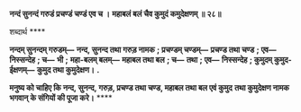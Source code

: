 **नन्दं सुनन्दं गरुडं प्रचण्डं चण्डं एव च ।** **महाबलं बलं चैव कुमुदं कमुदेक्षणम् ॥ २८॥** 

शब्दार्थ **** 

**नन्दम् सुनन्दम् गरुडम्—** **नन्द, सुनन्द तथा गरुड़ नामक** **; प्रचण्डम् चण्डम्—** **प्रचण्ड तथा चण्ड** **; एव—** **निस्सन्देह** **; च—** **भी** **;** **महा-बलम् बलम्—** **महाबल तथा बल** **; च—** **तथा** **; एव—** **निस्सन्देह** **; कुमुदम् कुमुद-ईक्षणम्—** **कुमुद तथा कुमुदेक्षण।** **.** 

**मनुष्य को चाहिए कि नन्द, सुनन्द, गरुड़, प्रचण्ड तथा चण्ड, महाबल तथा बल एवं कुमुद** **तथा कुमुदेक्षण नामक भगवान् के संगियों की पूजा करे।** **** 